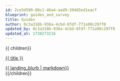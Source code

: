 ```yaml
---
id: 2ce5d590-00c1-46a4-aad9-39465ed1eacf
blueprint: guides_and_survey
title: Guides
author: 0c3a318b-936a-4cbd-8fdf-771a90c297f0
updated_by: 0c3a318b-936a-4cbd-8fdf-771a90c297f0
updated_at: 1738273216
---
```



<div class="grid grid-cols-1 md:grid-cols-2 lg:grid-cols-3 gap-4 w-full">
{{ children}}
<a href="{{ url }}">
<div class="border border-black-100 rounded h-64 md:h-60 p-4 hover:shadow-lg transition-shadow text-black-900">
<p class="mt-0 leading-6 font-[Gellix] text-[1.25rem]">{{ title }}</p>
<div class="mb-0 text-[.875rem] leading-5 text-amp-gray-600 landing-blurb">{{ landing_blurb | markdown}}</div>
</div>
</a>
{{/children}}
</div>
